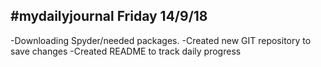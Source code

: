 #mydailyjournal
Friday 14/9/18
--------------
-Downloading Spyder/needed packages. 
-Created new GIT repository to save changes
-Created README to track daily progress

